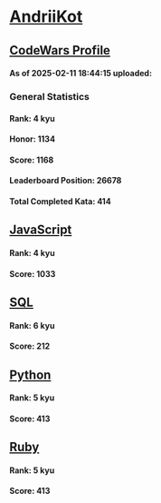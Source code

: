 # [AndriiKot](https://www.codewars.com/users/AndriiKot)

## [CodeWars Profile](https://www.codewars.com/users/AndriiKot)

#### As of 2025-02-11 18:44:15 uploaded:

### General Statistics

#### Rank: 4 kyu

#### Honor: 1134

#### Score: 1168

#### Leaderboard Position: 26678

#### Total Completed Kata: 414



## [JavaScript](https://github.com/AndriiKot/JavaScript__CodeWars)

#### Rank: 4 kyu

#### Score: 1033


## [SQL](https://github.com/AndriiKot/SQL__CodeWars)

#### Rank: 6 kyu

#### Score: 212


## [Python](https://github.com/AndriiKot/Python__CodeWars)

#### Rank: 5 kyu

#### Score: 413


## [Ruby](https://github.com/AndriiKot/Ruby__CodeWars)

#### Rank: 5 kyu

#### Score: 413

